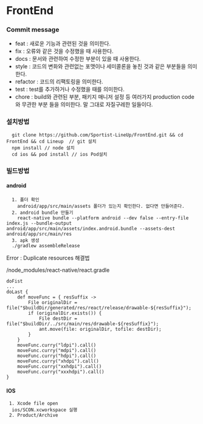 # FrontEnd

### Commit message

- feat : 새로운 기능과 관련된 것을 의미한다.
- fix : 오류와 같은 것을 수정했을 때 사용한다.
- docs : 문서와 관련하여 수정한 부분이 있을 때 사용한다.
- style : 코드의 변화와 관련없는 포맷이나 세미콜론을 놓친 것과 같은 부분들을 의미한다.
- refactor : 코드의 리팩토링을 의미한다.
- test : test를 추가하거나 수정했을 때를 의미한다.
- chore : build와 관련된 부분, 패키지 매니저 설정 등 여러가지 production code와 무관한 부분 들을 의미한다. 말 그대로 자질구레한 일들이다.
 
### 설치방법
```
  git clone https://github.com/Sportist-LineUp/FrontEnd.git && cd FrontEnd && cd Lineup  // git 설치
  npm install // node 설치
  cd ios && pod install // ios Pod설치
```
### 빌드방법
#### android
```
  1. 폴더 확인
    android/app/src/main/assets 폴더가 있는지 확인한다. 없다면 만들어준다.
  2. android bundle 만들기
    react-native bundle --platform android --dev false --entry-file index.js --bundle-output android/app/src/main/assets/index.android.bundle --assets-dest android/app/src/main/res
  3. apk 생성
  ./gradlew assembleRelease
```

Error : Duplicate resources 해결법

/node_modules/react-native/react.gradle
```
doFist 
...
doLast {
    def moveFunc = { resSuffix ->
        File originalDir = file("$buildDir/generated/res/react/release/drawable-${resSuffix}");
        if (originalDir.exists()) {
            File destDir = file("$buildDir/../src/main/res/drawable-${resSuffix}");
            ant.move(file: originalDir, tofile: destDir);
        }
    }
    moveFunc.curry("ldpi").call()
    moveFunc.curry("mdpi").call()
    moveFunc.curry("hdpi").call()
    moveFunc.curry("xhdpi").call()
    moveFunc.curry("xxhdpi").call()
    moveFunc.curry("xxxhdpi").call()
}
```

#### IOS
```
 1. Xcode file open
  ios/SCON.xcworkspace 실행
 2. Product/Archive
```
